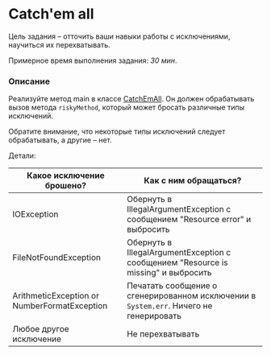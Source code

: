 # Catch'em all

Цель задания – отточить ваши навыки работы с исключениями, научиться их перехватывать. 

Примерное время выполнения задания: _30 мин_.

### Описание 
Реализуйте метод main в классе [CatchEmAll](src/main/java/com/epam/training/student_dmitry_shamko/CatchEmAll.java).
Он должен обрабатывать вызов метода `riskyMethod`, который может бросать различные типы исключений. 

Обратите внимание, что некоторые типы исключений следует обрабатывать, а другие – нет. 

Детали: 

| Какое исключение брошено?  | Как с ним обращаться? |
| --- | --- |
| IOException | Обернуть в IllegalArgumentException с сообщением "Resource error" и выбросить  |
| FileNotFoundException | Обернуть в IllegalArgumentException с сообщением "Resource is missing" и выбросить | 
| ArithmeticException or NumberFormatException | Печатать сообщение о сгенерированном исключении в `System.err`. Ничего не генерировать |
| Любое другое исключение | Не перехватывать |

